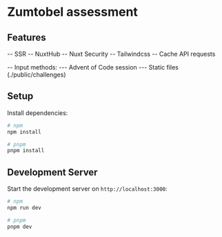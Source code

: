 # Zumtobel assessment

## Features
-- SSR
-- NuxtHub
-- Nuxt Security
-- Tailwindcss
-- Cache API requests

-- Input methods: 
--- Advent of Code session 
--- Static files (./public/challenges)

## Setup

Install dependencies:

```bash
# npm
npm install

# pnpm
pnpm install
```

## Development Server

Start the development server on `http://localhost:3000`:

```bash
# npm
npm run dev

# pnpm
pnpm dev
```